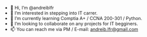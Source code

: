- 👋 Hi, I’m @andreiblfr
- 👀 I’m interested in stepping into IT carrer.
- 🌱 I’m currently learning Comptia A+ / CCNA 200-301 / Python.
- 💞️ I’m looking to collaborate on any projects for IT begginers.
- 📫 You can reach me via PM / E-mail: andreib.lfr@gmail.com

<!---
andreiblfr/andreiblfr is a ✨ special ✨ repository because its `README.md` (this file) appears on your GitHub profile.
You can click the Preview link to take a look at your changes.
--->
